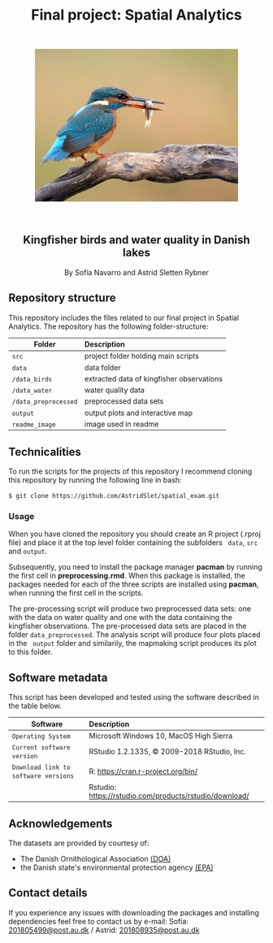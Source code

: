 <h1 align="center">Final project: Spatial Analytics</h1>

&nbsp;
&nbsp;

<p align="center"> <img src="readme_images/isfugl.jpg" alt="Logo" width="400" height="300"></a> 

&nbsp;
&nbsp;

<h2 align="center">
Kingfisher birds and water quality in Danish lakes
    </h2>

<p align="center">
    By Sofía Navarro and Astrid Sletten Rybner
    <br />

## Repository structure

This repository includes the files related to our final project in Spatial Analytics. The repository has the following folder-structure:

| Folder | Description|
|--------|:-----------|
```src``` | project folder holding main scripts
```data```| data folder
```/data_birds```| extracted data of kingfisher observations
```/data_water```| water quality data
```/data_preprocessed```| preprocessed data sets
```output``` | output plots and interactive map
```readme_image``` | image used in readme


## Technicalities

To run the scripts for the projects of this repository I recommend cloning this repository by running the following line in bash:

```
$ git clone https://github.com/AstridSlet/spatial_exam.git
```
### Usage

When you have cloned the repository you should create an R project (.rproj file) and place it at the top level folder containing the subfolders ``` data```, ```src``` and ```output```.
&nbsp;

Subsequently, you need to install the package manager **pacman** by running the first cell in **preprocessing.rmd**. When this package is installed, the packages needed for each of the three scripts are installed using **pacman**, when running the first cell in the scripts.  

The pre-processing script will produce two preprocessed data sets: one with the data on water quality and one with the data containing the kingfisher observations. The pre-processed data sets are placed in the folder ```data_preprocessed```. The analysis script will produce four plots placed in the ``` output```  folder and similarily, the mapmaking script produces its plot to this folder. 
&nbsp;

## Software metadata

This script has been developed and tested using the software described in the table below. 

| Software | Description|
|--------|:-----------|
```Operating System``` | Microsoft Windows 10, MacOS High Sierra
```Current software version```| RStudio 1.2.1335, © 2009-2018 RStudio, Inc.
```Download link to software versions```| R:​ ​https://cran.r-project.org/bin/
``` ```| Rstudio:​ ​https://rstudio.com/products/rstudio/download/ 



## Acknowledgements
The datasets are provided by courtesy of:

* The Danish Ornithological Association [(DOA)](https://dofbasen.dk/)
* the Danish state's environmental protection agency [(EPA)](https://mst.dk/service/miljoegis/hent-data/) 


## Contact details
If you experience any issues with downloading the packages and installing dependencies feel free to contact us by e-mail: Sofía: 201805499@post.au.dk / Astrid: 201808935@post.au.dk
